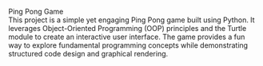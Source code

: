 Ping Pong Game
<br>
This project is a simple yet engaging Ping Pong game built using Python. It leverages Object-Oriented Programming (OOP) principles and the Turtle module to create an interactive user interface. The game provides a fun way to explore fundamental programming concepts while demonstrating structured code design and graphical rendering.
<br>
